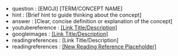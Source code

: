 <!-- AI Security Course Card Template -->
<!-- Copy this template to create new cards -->
<!-- Replace placeholders with actual content -->

- question : [EMOJI] [TERM/CONCEPT NAME]
- hint : [Brief hint to guide thinking about the concept]
- answer : [Clear, concise definition or explanation of the concept]
- youtubereference : <a href="[URL]" target="_blank">[Link Title/Description]</a>
- googleimages : <a href="[URL]" target="_blank">[Link Title/Description]</a>
- readingreferences : [Link Title/Description]
- readingreferences : <a href="https://example.com" target="_blank">[New Reading Reference Placeholder]</a>

<!-- Example Usage:
- question : 🎯 adversarial attack
- hint : Think about inputs that look normal to humans but confuse AI models
- answer : A malicious input designed to fool AI models by adding imperceptible perturbations that cause misclassification while appearing normal to humans
- youtubereference : <a href="https://www.youtube.com/watch?v=p_i32sJc2-A" target="_blank">This Tiny Change BREAKS AI | FGSM Adversarial Attack Explained</a>
- googleimages : <a href="https://www.google.com/search?q=adversarial+attack+AI+security+examples&tbm=isch" target="_blank">Adversarial Attack Examples and Visualizations</a>
- readingreferences : <a href="https://www.google.com/search?q=adversarial+attack+AI+security+research+papers" target="_blank">Adversarial Attack Research Papers and Articles</a>
-->